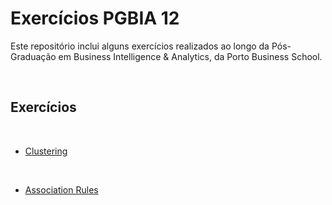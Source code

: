 # Exercícios PGBIA 12

Este repositório inclui alguns exercícios realizados ao longo da Pós-Graduação em Business Intelligence & Analytics, da Porto Business School.

<br>

## Exercícios

<br>

* [Clustering](./clustering.ipynb)

<br>

* [Association Rules](./association.ipynb)
